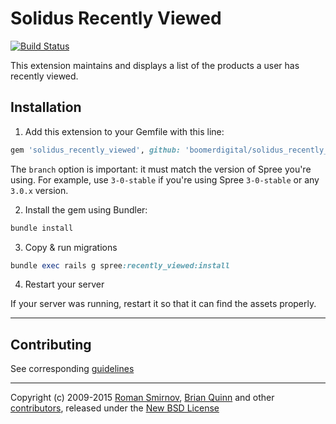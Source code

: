 # Solidus Recently Viewed

[![Build Status](https://travis-ci.org/solidusio-contrib/solidus_recently_viewed.svg?branch=master)](https://travis-ci.org/solidusio-contrib/solidus_recently_viewed)

This extension maintains and displays a list of the products a user has recently viewed.

## Installation

1. Add this extension to your Gemfile with this line:
  ```ruby
  gem 'solidus_recently_viewed', github: 'boomerdigital/solidus_recently_viewed', branch: 'X-X-stable'
  ```

  The `branch` option is important: it must match the version of Spree you're using.
  For example, use `3-0-stable` if you're using Spree `3-0-stable` or any `3.0.x` version.

2. Install the gem using Bundler:
  ```ruby
  bundle install
  ```

3. Copy & run migrations
  ```ruby
  bundle exec rails g spree:recently_viewed:install
  ```

4. Restart your server

  If your server was running, restart it so that it can find the assets properly.

---

## Contributing

See corresponding [guidelines][4]

---

Copyright (c) 2009-2015 [Roman Smirnov][6], [Brian Quinn][7] and other [contributors][8], released under the [New BSD License][3]

[1]: http://www.fsf.org/licensing/essays/free-sw.html
[2]: https://github.com/boomerdigital/solidus_recently_viewed/issues
[3]: https://github.com/boomerdigital/solidus_recently_viewed/blob/master/LICENSE.md
[4]: https://github.com/boomerdigital/solidus_recently_viewed/blob/master/CONTRIBUTING.md
[6]: https://github.com/romul
[7]: https://github.com/BDQ
[8]: https://github.com/boomerdigital/solidus_recently_viewed/graphs/contributors
